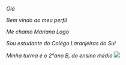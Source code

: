 _Olá_

_Bem vindo ao meu perfil_

_Me chamo Mariana Lago_

_Sou estudante do Colégo Laranjeiras do Sul_

_Minha turma é o 2°ano B, do ensino médio_
![](https://github.com/mariana240420087/marimari.git)
